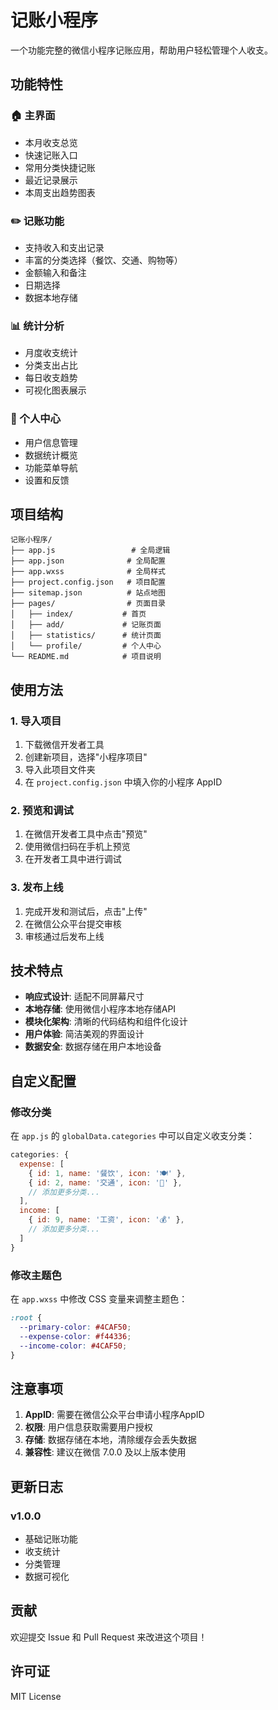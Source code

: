 # 记账小程序

一个功能完整的微信小程序记账应用，帮助用户轻松管理个人收支。

## 功能特性

### 🏠 主界面
- 本月收支总览
- 快速记账入口
- 常用分类快捷记账
- 最近记录展示
- 本周支出趋势图表

### ✏️ 记账功能
- 支持收入和支出记录
- 丰富的分类选择（餐饮、交通、购物等）
- 金额输入和备注
- 日期选择
- 数据本地存储

### 📊 统计分析
- 月度收支统计
- 分类支出占比
- 每日收支趋势
- 可视化图表展示

### 👤 个人中心
- 用户信息管理
- 数据统计概览
- 功能菜单导航
- 设置和反馈

## 项目结构

```
记账小程序/
├── app.js                 # 全局逻辑
├── app.json              # 全局配置
├── app.wxss              # 全局样式
├── project.config.json   # 项目配置
├── sitemap.json          # 站点地图
├── pages/                # 页面目录
│   ├── index/           # 首页
│   ├── add/             # 记账页面
│   ├── statistics/      # 统计页面
│   └── profile/         # 个人中心
└── README.md            # 项目说明
```

## 使用方法

### 1. 导入项目
1. 下载微信开发者工具
2. 创建新项目，选择"小程序项目"
3. 导入此项目文件夹
4. 在 `project.config.json` 中填入你的小程序 AppID

### 2. 预览和调试
1. 在微信开发者工具中点击"预览"
2. 使用微信扫码在手机上预览
3. 在开发者工具中进行调试

### 3. 发布上线
1. 完成开发和测试后，点击"上传"
2. 在微信公众平台提交审核
3. 审核通过后发布上线

## 技术特点

- **响应式设计**: 适配不同屏幕尺寸
- **本地存储**: 使用微信小程序本地存储API
- **模块化架构**: 清晰的代码结构和组件化设计
- **用户体验**: 简洁美观的界面设计
- **数据安全**: 数据存储在用户本地设备

## 自定义配置

### 修改分类
在 `app.js` 的 `globalData.categories` 中可以自定义收支分类：

```javascript
categories: {
  expense: [
    { id: 1, name: '餐饮', icon: '🍽️' },
    { id: 2, name: '交通', icon: '🚗' },
    // 添加更多分类...
  ],
  income: [
    { id: 9, name: '工资', icon: '💰' },
    // 添加更多分类...
  ]
}
```

### 修改主题色
在 `app.wxss` 中修改 CSS 变量来调整主题色：

```css
:root {
  --primary-color: #4CAF50;
  --expense-color: #f44336;
  --income-color: #4CAF50;
}
```

## 注意事项

1. **AppID**: 需要在微信公众平台申请小程序AppID
2. **权限**: 用户信息获取需要用户授权
3. **存储**: 数据存储在本地，清除缓存会丢失数据
4. **兼容性**: 建议在微信 7.0.0 及以上版本使用

## 更新日志

### v1.0.0
- 基础记账功能
- 收支统计
- 分类管理
- 数据可视化

## 贡献

欢迎提交 Issue 和 Pull Request 来改进这个项目！

## 许可证

MIT License
